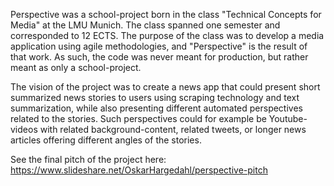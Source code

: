 Perspective was a school-project born in the class "Technical Concepts for Media" at the LMU Munich. The class spanned one semester and corresponded to 12 ECTS. The purpose of the class was to develop a media application using agile methodologies, and "Perspective" is the result of that work. As such, the code was never meant for production, but rather meant as only a school-project. 

The vision of the project was to create a news app that could present short summarized news stories to users using scraping technology and text summarization, while also presenting different automated perspectives related to the stories. Such perspectives could for example be Youtube-videos with related background-content, related tweets, or longer news articles offering  different angles of the stories.

See the final pitch of the project here: https://www.slideshare.net/OskarHargedahl/perspective-pitch
